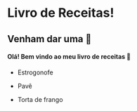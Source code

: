 # Livro de Receitas!

## Venham dar uma  👀

#### Olá! Bem vindo ao meu livro de receitas 🍪

 - Estrogonofe

 - Pavê

 - Torta de frango

   
